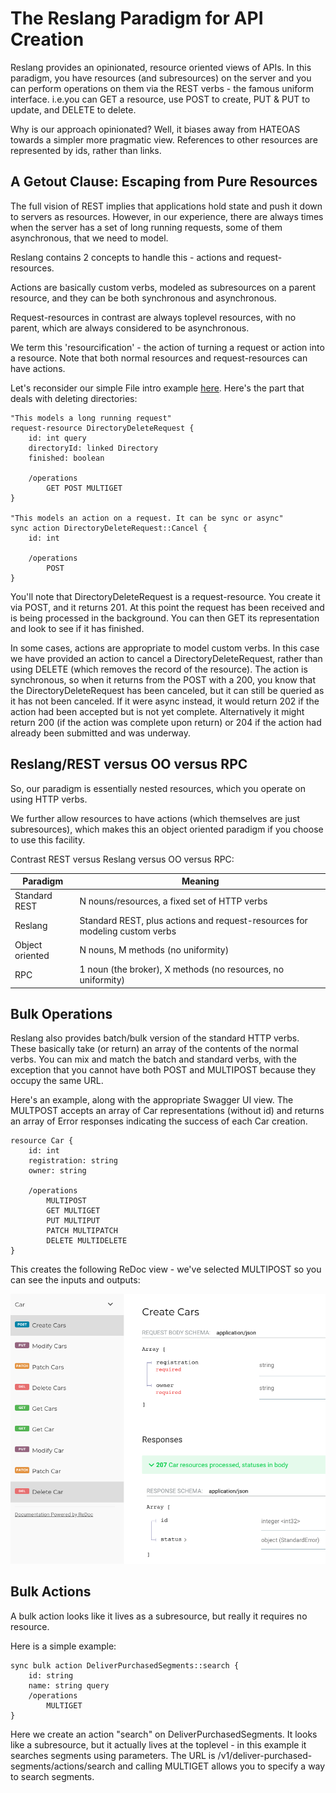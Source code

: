 # The Reslang Paradigm for API Creation

Reslang provides an opinionated, resource oriented views of APIs. In this paradigm, you have resources (and subresources) on the server and you can perform operations on them via the REST verbs - the famous uniform interface. i.e.you can GET a resource, use POST to create, PUT & PUT to update, and DELETE to delete.

Why is our approach opinionated? Well, it biases away from HATEOAS towards a simpler more pragmatic view. References to other resources are represented by ids, rather than links.

## A Getout Clause: Escaping from Pure Resources

The full vision of REST implies that applications hold state and push it down to servers as resources. However, in our experience, there are always times when the server has a set of long running requests, some of them asynchronous, that we need to model.

Reslang contains 2 concepts to handle this - actions and request-resources.

Actions are basically custom verbs, modeled as subresources on a parent resource, and they can be both synchronous and asynchronous.

Request-resources in contrast are always toplevel resources, with no parent, which are always considered to be asynchronous.

We term this 'resourcification' - the action of turning a request or action into a resource. Note that both normal resources and request-resources can have actions.

Let's reconsider our simple File intro example [here](intro.md). Here's the part that deals with deleting directories:

```
"This models a long running request"
request-resource DirectoryDeleteRequest {
	id: int query
	directoryId: linked Directory
    finished: boolean

    /operations
        GET POST MULTIGET
}

"This models an action on a request. It can be sync or async"
sync action DirectoryDeleteRequest::Cancel {
	id: int

    /operations
		POST
}
```

You'll note that DirectoryDeleteRequest is a request-resource. You create it via POST, and it returns 201. At this point the request has been received and is being processed in the background. You can then GET its representation and look to see if it has finished.

In some cases, actions are appropriate to model custom verbs. In this case we have provided an action to cancel a DirectoryDeleteRequest, rather than using DELETE (which removes the record of the resource). The action is synchronous, so when it returns from the POST with a 200, you know that the DirectoryDeleteRequest has been canceled, but it can still be queried as it has not been canceled. If it were async instead, it would return 202 if the action had been accepted but is not yet complete. Alternatively it might return 200 (if the action was complete upon return) or 204 if the action had already been submitted and was underway.

## Reslang/REST versus OO versus RPC

So, our paradigm is essentially nested resources, which you operate on using HTTP verbs.

We further allow resources to have actions (which themselves are just subresources), which makes this an object oriented paradigm if you choose to use this facility.

Contrast REST versus Reslang versus OO versus RPC:

| Paradigm        | Meaning                                                                     |
| --------------- | --------------------------------------------------------------------------- |
| Standard REST   | N nouns/resources, a fixed set of HTTP verbs                                |
| Reslang         | Standard REST, plus actions and request-resources for modeling custom verbs |
| Object oriented | N nouns, M methods (no uniformity)                                          |
| RPC             | 1 noun (the broker), X methods (no resources, no uniformity)                |


## Bulk Operations

Reslang also provides batch/bulk version of the standard HTTP verbs. These basically take (or return) an array of the contents of the normal verbs. You can mix and match the batch and standard verbs, with the exception that you cannot have both POST and MULTIPOST because they occupy the same URL.

Here's an example, along with the appropriate Swagger UI view. The MULTPOST accepts an array of Car representations (without id) and returns an array of Error responses indicating the success of each Car creation.

```
resource Car {
    id: int
    registration: string
    owner: string

    /operations
        MULTIPOST
        GET MULTIGET
        PUT MULTIPUT
        PATCH MULTIPATCH
        DELETE MULTIDELETE
}
```

This creates the following ReDoc view - we've selected MULTIPOST so you can see the inputs and outputs:

![cars](cars.png)

## Bulk Actions

A bulk action looks like it lives as a subresource, but really it requires no resource.

Here is a simple example:

```
sync bulk action DeliverPurchasedSegments::search {
    id: string
    name: string query
    /operations
        MULTIGET
}
```

Here we create an action "search" on DeliverPurchasedSegments. It looks like a subresource, but it actually lives at the toplevel - in this example it searches segments using parameters. The URL is /v1/deliver-purchased-segments/actions/search and calling MULTIGET allows you to specify a way to search segments.



